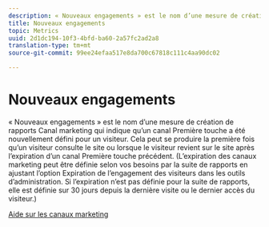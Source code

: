 ```yaml
---
description: « Nouveaux engagements » est le nom d’une mesure de création de rapports Canal marketing qui indique qu’un canal Première touche a été nouvellement défini pour un visiteur. Cela peut se produire la première fois qu’un visiteur consulte le site ou lorsque le visiteur revient sur le site après l’expiration d’un canal Première touche précédent. (L’expiration des canaux marketing peut être définie selon vos besoins par la suite de rapports en ajustant l’option Expiration de l’engagement des visiteurs dans les outils d’administration. Si l’expiration n’est pas définie pour la suite de rapports, elle est définie sur 30 jours depuis la dernière visite ou le dernier accès du visiteur.)
title: Nouveaux engagements
topic: Metrics
uuid: 2d1dc194-10f3-4bfd-ba60-2a57fc2ad2a8
translation-type: tm+mt
source-git-commit: 99ee24efaa517e8da700c67818c111c4aa90dc02

---
```



# Nouveaux engagements

« Nouveaux engagements » est le nom d’une mesure de création de rapports Canal marketing qui indique qu’un canal Première touche a été nouvellement défini pour un visiteur. Cela peut se produire la première fois qu’un visiteur consulte le site ou lorsque le visiteur revient sur le site après l’expiration d’un canal Première touche précédent. (L’expiration des canaux marketing peut être définie selon vos besoins par la suite de rapports en ajustant l’option Expiration de l’engagement des visiteurs dans les outils d’administration. Si l’expiration n’est pas définie pour la suite de rapports, elle est définie sur 30 jours depuis la dernière visite ou le dernier accès du visiteur.)

[Aide sur les canaux marketing](https://marketing.adobe.com/resources/help/fr_FR/mchannel/)
